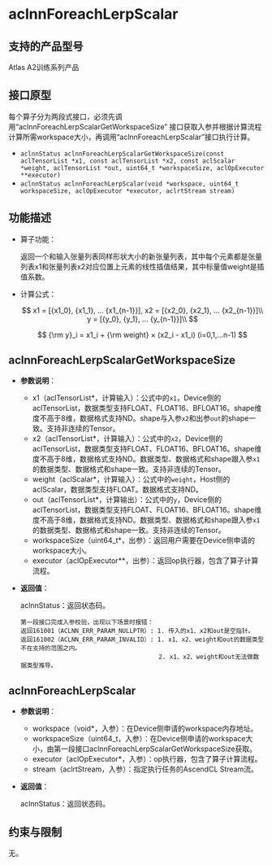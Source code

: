 # aclnnForeachLerpScalar

## 支持的产品型号

Atlas A2训练系列产品

## 接口原型

每个算子分为两段式接口，必须先调用“aclnnForeachLerpScalarGetWorkspaceSize” 接口获取入参并根据计算流程计算所需workspace大小，再调用“aclnnForeachLerpScalar”接口执行计算。

- `aclnnStatus aclnnForeachLerpScalarGetWorkspaceSize(const aclTensorList *x1, const aclTensorList *x2, const aclScalar *weight, aclTensorList *out, uint64_t *workspaceSize, aclOpExecutor **executor)`
- `aclnnStatus aclnnForeachLerpScalar(void *workspace, uint64_t workspaceSize, aclOpExecutor *executor, aclrtStream stream)`

## 功能描述

- 算子功能：
  
  返回一个和输入张量列表同样形状大小的新张量列表，其中每个元素都是张量列表x1和张量列表x2对应位置上元素的线性插值结果，其中标量值weight是插值系数。

- 计算公式：

  $$
  x1 = [{x1_0}, {x1_1}, ... {x1_{n-1}}], x2 = [{x2_0}, {x2_1}, ... {x2_{n-1}}]\\
  y = [{y_0}, {y_1}, ... {y_{n-1}}]\\
  $$

  $$
  {\rm y}_i = x1_i + {\rm weight} × (x2_i - x1_i) (i=0,1,...n-1)
  $$

## aclnnForeachLerpScalarGetWorkspaceSize

- **参数说明**：

  - x1（aclTensorList*，计算输入）：公式中的`x1`，Device侧的aclTensorList，数据类型支持FLOAT、FLOAT16、BFLOAT16。shape维度不高于8维，数据格式支持ND。shape与入参`x2`和出参`out`的shape一致。支持非连续的Tensor。
  - x2（aclTensorList*，计算输入）：公式中的`x2`，Device侧的aclTensorList，数据类型支持FLOAT、FLOAT16、BFLOAT16。shape维度不高于8维，数据格式支持ND。数据类型、数据格式和shape跟入参`x1`的数据类型、数据格式和shape一致。支持非连续的Tensor。
  - weight（aclScalar*，计算输入）：公式中的`weight`，Host侧的aclScalar，数据类型支持FLOAT。数据格式支持ND。
  - out（aclTensorList*，计算输出）：公式中的`y`，Device侧的aclTensorList，数据类型支持FLOAT、FLOAT16、BFLOAT16。shape维度不高于8维，数据格式支持ND。数据类型、数据格式和shape跟入参`x1`的数据类型、数据格式和shape一致。支持非连续的Tensor。
  - workspaceSize（uint64_t\*，出参）：返回用户需要在Device侧申请的workspace大小。
  - executor（aclOpExecutor\**，出参）：返回op执行器，包含了算子计算流程。

- **返回值**：

  aclnnStatus：返回状态码。

  ```
  第一段接口完成入参校验，出现以下场景时报错：
  返回161001（ACLNN_ERR_PARAM_NULLPTR）: 1. 传入的x1、x2和out是空指针。
  返回161002（ACLNN_ERR_PARAM_INVALID）: 1. x1、x2、weight和out的数据类型不在支持的范围之内。
                                        2. x1、x2、weight和out无法做数据类型推导。
  ```

## aclnnForeachLerpScalar

- **参数说明**：

  - workspace（void\*，入参）：在Device侧申请的workspace内存地址。
  - workspaceSize（uint64_t，入参）：在Device侧申请的workspace大小，由第一段接口aclnnForeachLerpScalarGetWorkspaceSize获取。
  - executor（aclOpExecutor\*，入参）：op执行器，包含了算子计算流程。
  - stream（aclrtStream，入参）：指定执行任务的AscendCL Stream流。

- **返回值**：

  aclnnStatus：返回状态码。

## 约束与限制

无。
